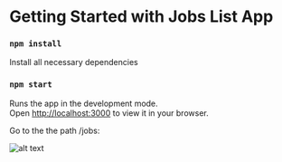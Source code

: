 # Getting Started with Jobs List App

### `npm install`

Install all necessary dependencies

### `npm start`

Runs the app in the development mode.\
Open [http://localhost:3000](http://localhost:3000) to view it in your browser.

Go to the the path /jobs: 

![alt text](https://github.com/marbellacovino/jobs-list/startPage.png)